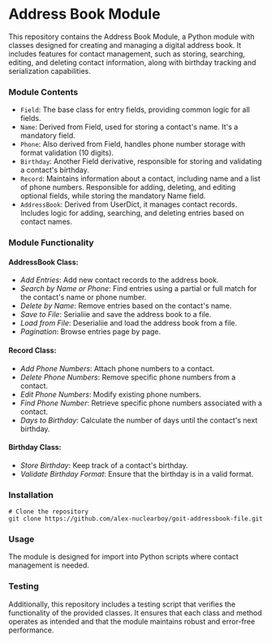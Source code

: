 # Address Book Module

This repository contains the Address Book Module, a Python module with classes designed for creating and managing a digital address book. It includes features for contact management, such as storing, searching, editing, and deleting contact information, along with birthday tracking and serialization capabilities.

### Module Contents

- `Field`: The base class for entry fields, providing common logic for all fields.
- `Name`: Derived from Field, used for storing a contact's name. It's a mandatory field.
- `Phone`: Also derived from Field, handles phone number storage with format validation (10 digits).
- `Birthday`: Another Field derivative, responsible for storing and validating a contact's birthday.
- `Record`: Maintains information about a contact, including name and a list of phone numbers. Responsible for adding, deleting, and editing optional fields, while storing the mandatory Name field.
- `AddressBook`: Derived from UserDict, it manages contact records. Includes logic for adding, searching, and deleting entries based on contact names.

### Module Functionality

#### AddressBook Class:

- *Add Entries*: Add new contact records to the address book.
- *Search by Name or Phone*: Find entries using a partial or full match for the contact's name or phone number.
- *Delete by Name*: Remove entries based on the contact's name.
- *Save to File*: Serialiіe and save the address book to a file.
- *Load from File*: Deserialiіe and load the address book from a file.
- *Pagination*: Browse entries page by page.

#### Record Class:

- *Add Phone Numbers*: Attach phone numbers to a contact.
- *Delete Phone Numbers*: Remove specific phone numbers from a contact.
- *Edit Phone Numbers*: Modify existing phone numbers.
- *Find Phone Number*: Retrieve specific phone numbers associated with a contact.
- *Days to Birthday*: Calculate the number of days until the contact's next birthday.

#### Birthday Class:

- *Store Birthday*: Keep track of a contact's birthday.
- *Validate Birthday Format*: Ensure that the birthday is in a valid format.

### Installation

    # Clone the repository
    git clone https://github.com/alex-nuclearboy/goit-addressbook-file.git

### Usage

The module is designed for import into Python scripts where contact management is needed.

### Testing
Additionally, this repository includes a testing script that verifies the functionality of the provided classes. 
It ensures that each class and method operates as intended and that the module maintains robust and error-free performance.
